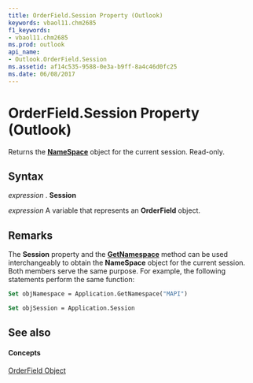 ```yaml
---
title: OrderField.Session Property (Outlook)
keywords: vbaol11.chm2685
f1_keywords:
- vbaol11.chm2685
ms.prod: outlook
api_name:
- Outlook.OrderField.Session
ms.assetid: af14c535-9588-0e3a-b9ff-8a4c46d0fc25
ms.date: 06/08/2017
---
```



# OrderField.Session Property (Outlook)

Returns the  **[NameSpace](Outlook.NameSpace.md)** object for the current session. Read-only.


## Syntax

 _expression_ . **Session**

 _expression_ A variable that represents an **OrderField** object.


## Remarks

The  **Session** property and the **[GetNamespace](Outlook.Application.GetNamespace.md)** method can be used interchangeably to obtain the **NameSpace** object for the current session. Both members serve the same purpose. For example, the following statements perform the same function:


```vb
Set objNamespace = Application.GetNamespace("MAPI") 
```


```vb
Set objSession = Application.Session
```


## See also


#### Concepts


[OrderField Object](Outlook.OrderField.md)

